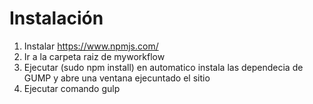 # Instalación

1) Instalar https://www.npmjs.com/</br>
2) Ir a la carpeta raiz de myworkflow</br>
3) Ejecutar  (sudo npm install) en automatico instala las dependecia de GUMP y abre una ventana ejecuntado el sitio
4) Ejecutar comando gulp

